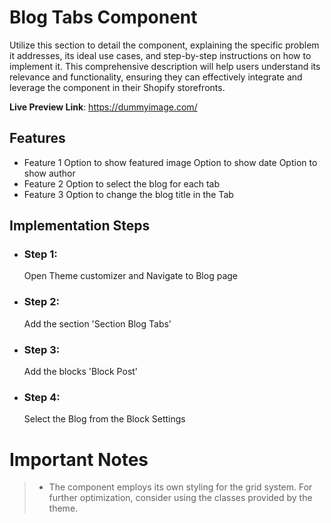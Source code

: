 # Blog Tabs Component

Utilize this section to detail the component, explaining the specific problem it addresses, its ideal use cases, and step-by-step instructions on how to implement it. This comprehensive description will help users understand its relevance and functionality, ensuring they can effectively integrate and leverage the component in their Shopify storefronts. 

**Live Preview Link**: https://dummyimage.com/


## Features

 - Feature 1
	Option to show featured image
        Option to show date
        Option to show author
 - Feature 2 
   	Option to select the blog for each tab
 - Feature 3 
	Option to change the blog title in the Tab


## Implementation Steps

 - ### Step 1: 
   	Open Theme customizer and Navigate to Blog page

  - ### Step 2:
	Add the section 'Section Blog Tabs'

 - ### Step 3:
	Add the blocks 'Block Post'

- ### Step 4:
 	Select the Blog from the Block Settings 

# Important Notes

>  - The component employs its own styling for the grid system. For further optimization, consider using the classes provided by the
> theme.

